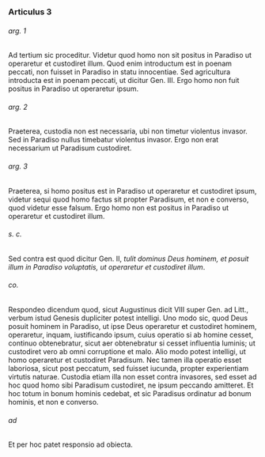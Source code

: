 ### Articulus 3

###### arg. 1
Ad tertium sic proceditur. Videtur quod homo non sit positus in Paradiso ut operaretur et custodiret illum. Quod enim introductum est in poenam peccati, non fuisset in Paradiso in statu innocentiae. Sed agricultura introducta est in poenam peccati, ut dicitur Gen. III. Ergo homo non fuit positus in Paradiso ut operaretur ipsum.

###### arg. 2
Praeterea, custodia non est necessaria, ubi non timetur violentus invasor. Sed in Paradiso nullus timebatur violentus invasor. Ergo non erat necessarium ut Paradisum custodiret.

###### arg. 3
Praeterea, si homo positus est in Paradiso ut operaretur et custodiret ipsum, videtur sequi quod homo factus sit propter Paradisum, et non e converso, quod videtur esse falsum. Ergo homo non est positus in Paradiso ut operaretur et custodiret illum.

###### s. c.
Sed contra est quod dicitur Gen. II, *tulit dominus Deus hominem, et posuit illum in Paradiso voluptatis, ut operaretur et custodiret illum*.

###### co.
Respondeo dicendum quod, sicut Augustinus dicit VIII super Gen. ad Litt., verbum istud Genesis dupliciter potest intelligi. Uno modo sic, quod Deus posuit hominem in Paradiso, ut ipse Deus operaretur et custodiret hominem, operaretur, inquam, iustificando ipsum, cuius operatio si ab homine cesset, continuo obtenebratur, sicut aer obtenebratur si cesset influentia luminis; ut custodiret vero ab omni corruptione et malo. Alio modo potest intelligi, ut homo operaretur et custodiret Paradisum. Nec tamen illa operatio esset laboriosa, sicut post peccatum, sed fuisset iucunda, propter experientiam virtutis naturae. Custodia etiam illa non esset contra invasores, sed esset ad hoc quod homo sibi Paradisum custodiret, ne ipsum peccando amitteret. Et hoc totum in bonum hominis cedebat, et sic Paradisus ordinatur ad bonum hominis, et non e converso.

###### ad 
Et per hoc patet responsio ad obiecta.

